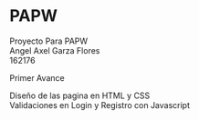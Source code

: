 # PAPW
Proyecto Para PAPW\
Angel Axel Garza Flores\
162176

Primer Avance

Diseño de las pagina en HTML y CSS\
Validaciones en Login y Registro con Javascript
